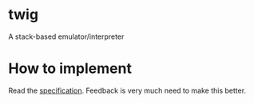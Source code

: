 # twig
A stack-based emulator/interpreter

# How to implement
Read the [specification](SPEC.md). Feedback is very much need to make this better.
